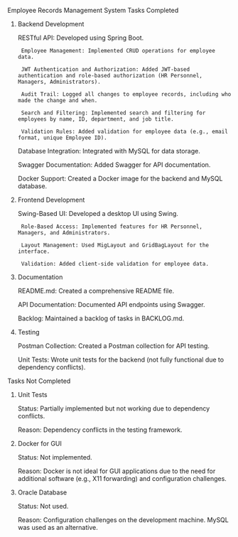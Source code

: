 Employee Records Management System
Tasks Completed
1. Backend Development

    RESTful API: Developed using Spring Boot.

        Employee Management: Implemented CRUD operations for employee data.

        JWT Authentication and Authorization: Added JWT-based authentication and role-based authorization (HR Personnel, Managers, Administrators).

        Audit Trail: Logged all changes to employee records, including who made the change and when.

        Search and Filtering: Implemented search and filtering for employees by name, ID, department, and job title.

        Validation Rules: Added validation for employee data (e.g., email format, unique Employee ID).

    Database Integration: Integrated with MySQL for data storage.

    Swagger Documentation: Added Swagger for API documentation.

    Docker Support: Created a Docker image for the backend and MySQL database.

2. Frontend Development

    Swing-Based UI: Developed a desktop UI using Swing.

        Role-Based Access: Implemented features for HR Personnel, Managers, and Administrators.

        Layout Management: Used MigLayout and GridBagLayout for the interface.

        Validation: Added client-side validation for employee data.

3. Documentation

    README.md: Created a comprehensive README file.

    API Documentation: Documented API endpoints using Swagger.

    Backlog: Maintained a backlog of tasks in BACKLOG.md.

4. Testing

    Postman Collection: Created a Postman collection for API testing.

    Unit Tests: Wrote unit tests for the backend (not fully functional due to dependency conflicts).

Tasks Not Completed
1. Unit Tests

    Status: Partially implemented but not working due to dependency conflicts.

    Reason: Dependency conflicts in the testing framework.

2. Docker for GUI

    Status: Not implemented.

    Reason: Docker is not ideal for GUI applications due to the need for additional software (e.g., X11 forwarding) and configuration challenges.

3. Oracle Database

    Status: Not used.

    Reason: Configuration challenges on the development machine. MySQL was used as an alternative.
